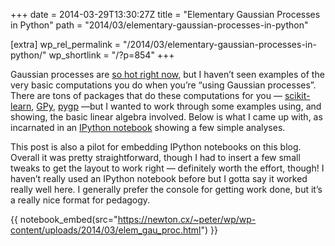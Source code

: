 +++
date = 2014-03-29T13:30:27Z
title = "Elementary Gaussian Processes in Python"
path = "2014/03/elementary-gaussian-processes-in-python"

[extra]
wp_rel_permalink = "/2014/03/elementary-gaussian-processes-in-python/"
wp_shortlink = "/?p=854"
+++

Gaussian processes are
[so hot right now](https://speakerdeck.com/dfm/an-astronomers-introduction-to-gaussian-processes),
but I haven’t seen examples of the very basic computations you do when you’re
“using Gaussian processes”. There are tons of packages that do these
computations for you — [scikit- learn](http://scikit-learn.org/stable/),
[GPy](https://github.com/SheffieldML/GPy),
[pygp](https://pypi.python.org/pypi/pygp) —but I wanted to work through some
examples using, and showing, the basic linear algebra involved. Below is what
I came up with, as incarnated in an
[IPython notebook](http://ipython.org/notebook.html) showing a few simple
analyses.

This post is also a pilot for embedding IPython notebooks on this blog.
Overall it was pretty straightforward, though I had to insert a few small
tweaks to get the layout to work right — definitely worth the effort, though!
I haven’t really used an IPython notebook before but I gotta say it worked
really well here. I generally prefer the console for getting work done, but
it’s a really nice format for pedagogy.

{{ notebook_embed(src="https://newton.cx/~peter/wp/wp-content/uploads/2014/03/elem_gau_proc.html") }}
